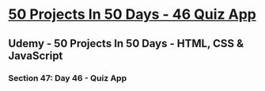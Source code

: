 # [50 Projects In 50 Days - 46 Quiz App](https://arpadgbondor.github.io/50_Projects_In_50_Days-46_Quiz_App/)

## Udemy - 50 Projects In 50 Days - HTML, CSS & JavaScript
### Section 47: Day 46 - Quiz App
